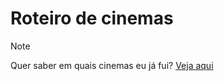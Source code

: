 <script setup>
  import MapWithPins from "./components/MapWithPins.vue";
</script>

# Roteiro de cinemas

> [!NOTE]
> Quer saber em quais cinemas eu já fui? [Veja aqui](/goals.html)

<ClientOnly>
  <MapWithPins/>
</ClientOnly>
